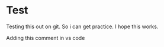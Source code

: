 # Test
Testing this out on git. So i can get practice. I hope this works. 

Adding this comment in vs code
